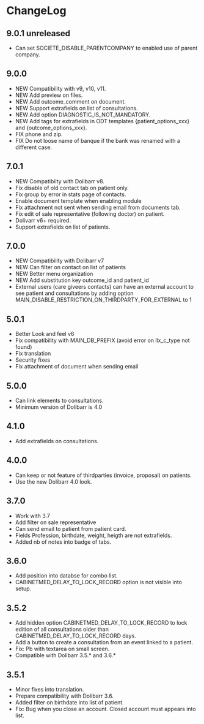 # ChangeLog

## 9.0.1 unreleased

- Can set SOCIETE_DISABLE_PARENTCOMPANY to enabled use of parent company.


## 9.0.0

- NEW Compatibility with v9, v10, v11.
- NEW Add preview on files.
- NEW Add outcome_comment on document.
- NEW Support extrafields on list of consultations.
- NEW Add option DIAGNOSTIC_IS_NOT_MANDATORY.
- NEW Add tags for extrafields in ODT templates {patient_options_xxx} and {outcome_options_xxx}.
- FIX phone and zip.
- FIX Do not loose name of banque if the bank was renamed with a different case.

## 7.0.1

- NEW Compatibilty with Dolibarr v8.
- Fix disable of old contact tab on patient only.
- Fix group by error in stats page of contacts.
- Enable document template when enabling module
- Fix attachment not sent when sending email from documents tab.
- Fix edit of sale representative (following doctor) on patient.
- Dolivarr v6+ required.
- Support extrafields on list of patients.
 
## 7.0.0

- NEW Compatibility with Dolibarr v7
- NEW Can filter on contact on list of patients
- NEW Better menu organization
- NEW Add substitution key outcome_id and patient_id
- External users (care giveers contacts) can have an external account to see patient and consultations by adding option MAIN_DISABLE_RESTRICTION_ON_THIRDPARTY_FOR_EXTERNAL to 1

## 5.0.1

- Better Look and feel v6
- Fix compatibility with MAIN_DB_PREFIX (avoid error on llx_c_type not found)
- Fix translation
- Security fixes
- Fix attachment of document when sending email

## 5.0.0
- Can link elements to consultations.
- Minimum version of Dolibarr is 4.0

## 4.1.0
- Add extrafields on consultations.

## 4.0.0
- Can keep or not feature of thirdparties (invoice, proposal) on patients.
- Use the new Dolibarr 4.0 look.

## 3.7.0
- Work with 3.7
- Add filter on sale representative
- Can send email to patient from patient card.
- Fields Profession, birthdate, weight, heigth are not extrafields. 
- Added nb of notes into badge of tabs.

## 3.6.0
- Add position into databse for combo list.
- CABINETMED_DELAY_TO_LOCK_RECORD option is not visible into setup.

## 3.5.2
- Add hidden option CABINETMED_DELAY_TO_LOCK_RECORD to lock edition of all 
  consultations older than CABINETMED_DELAY_TO_LOCK_RECORD days.
- Add a button to create a consultation from an event linked to a patient.
- Fix: Pb with textarea on small screen. 
- Compatible with Dolibarr 3.5.* and 3.6.*

## 3.5.1
- Minor fixes into translation.
- Prepare compatibility with Dolibarr 3.6.
- Added filter on birthdate into list of patient.
- Fix: Bug when you close an account. Closed account must appears into list.
